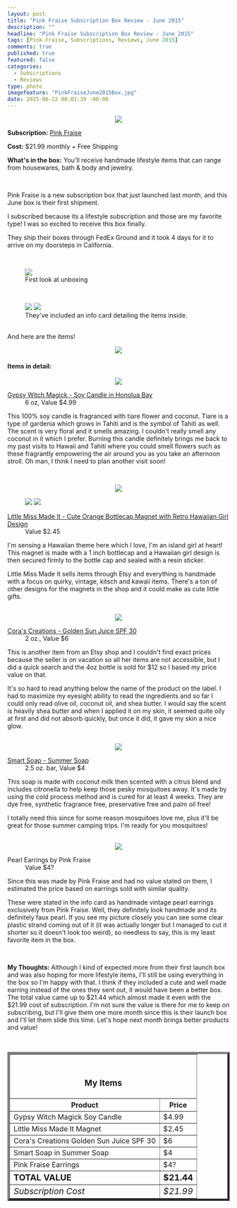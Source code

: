 ```yaml
---
layout: post
title: "Pink Fraise Subscription Box Review - June 2015"
description: ""
headline: "Pink Fraise Subscription Box Review - June 2015"
tags: [Pink Fraise, Subscriptions, Reviews, June 2015]
comments: true
published: true
featured: false
categories: 
  - Subscriptions
  - Reviews
type: photo
imagefeature: "PinkFraiseJune2015Box.jpg"
date: 2015-06-22 08:01:39 -08:00
---
```


<center><img src='/images/PinkFraiseJune2015Box.jpg'></center>
<p><b>Subscription:</b> <a href="https://pinkfraise.cratejoy.com" target="_blank">Pink Fraise</a></p>
<p><b>Cost:</b> $21.99 monthly + Free Shipping</p>
<p><b>What's in the box:</b> You'll receive handmade lifestyle items that can range from housewares, bath & body and jewelry.</p>
<br>

<p>Pink Fraise is a new subscription box that just launched last month, and this June box is their first shipment.</p>

<p>I subscribed because its a lifestyle subscription and those are my favorite type! I was so excited to receive this box finally.</p>

<p>They ship their boxes through FedEx Ground and it took 4 days for it to arrive on my doorsteps in California.</p>
<br>

<p><figure>
    <img src='/images/PinkFraiseJune2015OpenBox.jpg'>
    <figcaption>First look at unboxing</figcaption>
</figure>
</p>

<br>

<figure>
      <img src='/images/PinkFraiseJune2015Info.jpg'>
      <img src='/images/PinkFraiseJune2015Info2.jpg'>
      <figcaption>They've included an info card detailing the items inside.</figcaption>
</figure>

<br>

<DT>And here are the items!</DT>
<p><center><img src='/images/PinkFraiseJune2015Items.jpg'></center></p>

<p><H4>Items in detail:</H4></p>

<center><img src='/images/PinkFraiseJune2015Candle.jpg'></center>

<DL>
<DT><a href="http://www.gypsywitchmagick.com" target="_blank">Gypsy Witch Magick - Soy Candle in Honolua Bay</a></DT>
<DD>6 oz, Value $4.99</DD>
</DL>

<p>This 100% soy candle is fragranced with tiare flower and coconut. Tiare is a type of gardenia which grows in Tahiti and is the symbol of Tahiti as well. The scent is very floral and it smells amazing. I couldn't really smell any coconut in it which I prefer. Burning this candle definitely brings me back to my past visits to Hawaii and Tahiti where you could smell flowers such as these fragrantly empowering the air around you as you take an afternoon stroll. Oh man, I think I need to plan another visit soon!</p>
<br>

<p><center><img src='/images/PinkFraiseJune2015Magnet.jpg'></center></p>

<figure class="half">
	<img src="/images/PinkFraiseJune2015Magnet2.jpg">
	<img src='/images/PinkFraiseJune2015Magnet3.jpg'>
</figure>

<DL>
<DT><a href="https://www.etsy.com/listing/218450048/cute-orange-bottlecap-magnet-with-retro?ref=shop_home_active_4&ga_search_query=hula" target="_blank">Little Miss Made It - Cute Orange Bottlecap Magnet with Retro Hawaiian Girl Design</a></DT>
<DD>Value $2.45</DD>
</DL>

<p>I'm sensing a Hawaiian theme here which I love, I'm an island girl at heart! This magnet is made with a 1 inch bottlecap and a Hawaiian girl design is then secured firmly to the bottle cap and sealed with a resin sticker.</p>

<p>Little Miss Made It sells items through Etsy and everything is handmade with a focus on quirky, vintage, kitsch and kawaii items. There's a ton of other designs for the magnets in the shop and it could make as cute little gifts.</p>
<br>

<center><img src='/images/PinkFraiseJune2015Lotion.jpg'></center>

<DL>
<DT><a href="https://www.etsy.com/shop/coragene" target="_blank">Cora's Creations - Golden Sun Juice SPF 30</a></DT>
<DD>2 oz., Value $6</DD>
</DL>

<p>This is another item from an Etsy shop and I couldn't find exact prices because the seller is on vacation so all her items are not accessible, but I did a quick search and the 4oz bottle is sold for $12 so I based my price value on that.</p>

<p>It's so hard to read anything below the name of the product on the label. I had to maximize my eyesight ability to read the ingredients and so far I could only read olive oil, coconut oil, and shea butter. I would say the scent is heavily shea butter and when I applied it on my skin, it seemed quite oily at first and did not absorb quickly, but once it did, it gave my skin a nice glow.</p>
<br>

<center><img src='/images/PinkFraiseJune2015Soap.jpg'></center>

<DL>
<DT><a href="https://www.etsy.com/listing/230948443/summer-soap-handcrafted-cold-process?ref=shop_home_active_6" target="_blank">Smart Soap - Summer Soap</a></DT>
<DD>2.5 oz. bar, Value $4</DD>
</DL>

<p>This soap is made with coconut milk then scented with a citrus blend and includes citronella to help keep those pesky mosquitoes away. It's made by using the cold process method and is cured for at least 4 weeks. They are dye free, synthetic fragrance free, preservative free and palm oil free!</p>

<p>I totally need this since for some reason mosquitoes love me, plus it'll be great for those summer camping trips. I'm ready for you mosquitoes!</p>
<br>

<center><img src='/images/PinkFraiseJune2015Earrings.jpg'></center>

<DL>
<DT>Pearl Earrings by Pink Fraise</DT>
<DD>Value $4?</DD>
</DL>

<p>Since this was made by Pink Fraise and had no value stated on them, I estimated the price based on earrings sold with similar quality.</p>

<p>These were stated in the info card as handmade vintage pearl earrings exclusively from Pink Fraise. Well, they definitely look handmade and its definitely faux pearl. If you see my picture closely you can see some clear plastic strand coming out of it (it was actually longer but I managed to cut it shorter so it doesn't look too weird), so needless to say, this is my least favorite item in the box.</p>
<br>

<p><i class="icon-exclamation-sign"></i><b> My Thoughts:</b> Although I kind of expected more from their first launch box and was also hoping for more lifestyle items, I'll still be using everything in the box so I'm happy with that. I think if they included a cute and well made earring instead of the ones they sent out, it would have been a better box. The total value came up to $21.44 which almost made it even with the $21.99 cost of subscription. I'm not sure the value is there for me to keep on subscribing, but I'll give them one more month since this is their launch box and I'll let them slide this time. Let's hope next month brings better products and value!</p>
<br>

<TABLE  BORDER="5">
   <TR>
      <TH COLSPAN="2">
         <H3><BR><center>My Items</center></H3>
      </TH>
   </TR>
      <TH>Product</TH>
      <TH>Price</TH>
  <TR>
      <TD>Gypsy Witch Magick Soy Candle</TD>
      <TD>$4.99</TD>
   </TR>
   <TR>
      <TD>Little Miss Made It Magnet</TD>
      <TD>$2.45</TD>
   </TR>
    <TR>
      <TD>Cora's Creations Golden Sun Juice SPF 30</TD>
      <TD>$6</TD>
   </TR>
    <TR>
      <TD>Smart Soap in Summer Soap</TD>
      <TD>$4</TD>
   </TR>
    <TR>
      <TD>Pink Fraise Earrings</TD>
      <TD>$4?</TD>
   </TR>
   <TR>
      <TD><b><big>TOTAL VALUE</big></b></TD>
      <TD><b><big>$21.44</big></b></TD>
   </TR>
   <TR>
      <TD><i><big>Subscription Cost</big></i></TD>
      <TD><i><big>$21.99</big></i></TD>
   </TR>
</TABLE>
